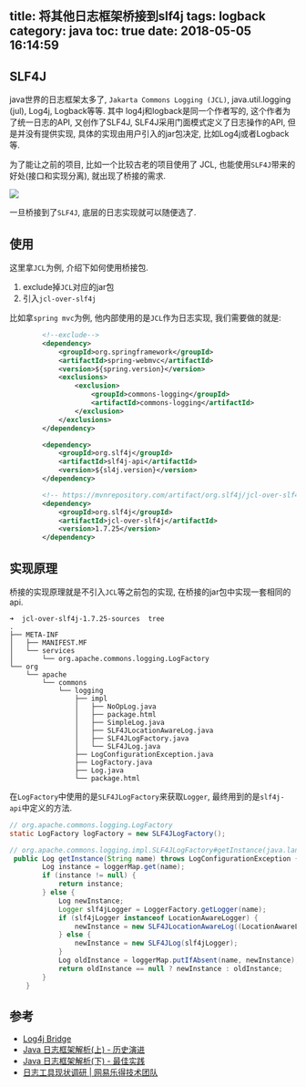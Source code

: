 title: 将其他日志框架桥接到slf4j
tags: logback
category: java
toc: true
date: 2018-05-05 16:14:59
---


## SLF4J

java世界的日志框架太多了, `Jakarta Commons Logging (JCL)`,  java.util.logging (jul), Log4j, Logback等等. 其中 log4j和logback是同一个作者写的, 这个作者为了统一日志的API, 又创作了SLF4J, SLF4J采用门面模式定义了日志操作的API, 但是并没有提供实现, 
具体的实现由用户引入的jar包决定, 比如Log4j或者Logback等.

为了能让之前的项目, 比如一个比较古老的项目使用了 JCL, 也能使用`SLF4J`带来的好处(接口和实现分离), 就出现了桥接的需求.

 ![](https://www.slf4j.org/images/legacy.png)

 一旦桥接到了`SLF4J`, 底层的日志实现就可以随便选了.


 ## 使用

 这里拿`JCL`为例, 介绍下如何使用桥接包.

1. exclude掉`JCL`对应的jar包
2. 引入`jcl-over-slf4j`

比如拿`spring mvc`为例, 他内部使用的是`JCL`作为日志实现, 我们需要做的就是:

```xml
        <!--exclude-->
        <dependency>
            <groupId>org.springframework</groupId>
            <artifactId>spring-webmvc</artifactId>
            <version>${spring.version}</version>
            <exclusions>
                <exclusion>
                    <groupId>commons-logging</groupId>
                    <artifactId>commons-logging</artifactId>
                </exclusion>
            </exclusions>
        </dependency>

        <dependency>
            <groupId>org.slf4j</groupId>
            <artifactId>slf4j-api</artifactId>
            <version>${sl4j.version}</version>
        </dependency>

        <!-- https://mvnrepository.com/artifact/org.slf4j/jcl-over-slf4j -->
        <dependency>
            <groupId>org.slf4j</groupId>
            <artifactId>jcl-over-slf4j</artifactId>
            <version>1.7.25</version>
        </dependency>     
```

## 实现原理

桥接的实现原理就是不引入`JCL`等之前包的实现, 在桥接的jar包中实现一套相同的api.

```
➜  jcl-over-slf4j-1.7.25-sources  tree
.
├── META-INF
│   ├── MANIFEST.MF
│   └── services
│       └── org.apache.commons.logging.LogFactory
└── org
    └── apache
        └── commons
            └── logging
                ├── impl
                │   ├── NoOpLog.java
                │   ├── package.html
                │   ├── SimpleLog.java
                │   ├── SLF4JLocationAwareLog.java
                │   ├── SLF4JLogFactory.java
                │   └── SLF4JLog.java
                ├── LogConfigurationException.java
                ├── LogFactory.java
                ├── Log.java
                └── package.html
```

在`LogFactory`中使用的是`SLF4JLogFactory`来获取`Logger`, 最终用到的是`slf4j-api`中定义的方法.

```java
// org.apache.commons.logging.LogFactory
static LogFactory logFactory = new SLF4JLogFactory();

// org.apache.commons.logging.impl.SLF4JLogFactory#getInstance(java.lang.String)
 public Log getInstance(String name) throws LogConfigurationException {
        Log instance = loggerMap.get(name);
        if (instance != null) {
            return instance;
        } else {
            Log newInstance;
            Logger slf4jLogger = LoggerFactory.getLogger(name);
            if (slf4jLogger instanceof LocationAwareLogger) {
                newInstance = new SLF4JLocationAwareLog((LocationAwareLogger) slf4jLogger);
            } else {
                newInstance = new SLF4JLog(slf4jLogger);
            }
            Log oldInstance = loggerMap.putIfAbsent(name, newInstance);
            return oldInstance == null ? newInstance : oldInstance;
        }
    }
```
 
## 参考

- [Log4j Bridge](https://www.slf4j.org/legacy.html)
- [Java 日志框架解析(上) - 历史演进](https://zhuanlan.zhihu.com/p/24272450)
- [Java 日志框架解析(下) - 最佳实践](https://zhuanlan.zhihu.com/p/24275518)
- [日志工具现状调研 | 网易乐得技术团队](http://tech.lede.com/2017/02/06/rd/server/log4jSearch/index.html)
